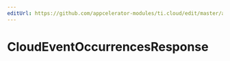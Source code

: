 ```yaml
---
editUrl: https://github.com/appcelerator-modules/ti.cloud/edit/master/apidoc/Events/Events.yml
---
```

# CloudEventOccurrencesResponse

<TypeHeader/>

<ApiDocs/>
